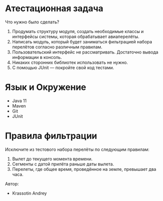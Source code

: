 # Атестационная задача

Что нужно было сделать?

1. Продумать структуру модуля, создать необходимые классы и интерфейсы системы, которая обрабатывает авиаперелёты.
2. Написать модуль, который будет заниматься фильтрацией набора перелётов согласно различным правилам.
3. Пользовательский интерфейс не рассматривать. Достаточно вывода информации в консоль.
4. Никаких сторонних библиотек использовать не нужно.
5. С помощью JUnit — покройте свой код тестами.

# Язык и Окружение

- Java 11
- Maven
- Git
- JUnit


# Правила фильтрации
Исключите из тестового набора перелёты по следующим правилам:

1. Вылет до текущего момента времени.
2. Сегменты с датой прилёта раньше даты вылета.
3. Перелеты, где общее время, проведённое на земле, превышает два часа.

Автор:
- Krassotin Andrey